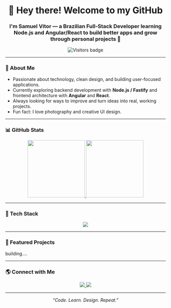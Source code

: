 <h1 align="center">👋 Hey there! Welcome to my GitHub</h1>

<h3 align="center">I'm Samuel Vítor — a Brazilian Full-Stack Developer learning Node.js and Angular/React to build better apps and grow through personal projects 🚀</h3>

<p align="center">
  <img src="https://api.visitorbadge.io/api/visitors?path=https%3A%2F%2Fgithub.com%2FSamuelVitor1&label=Visitors&labelColor=%230c1014&countColor=%2352ac96" alt="Visitors badge"/>
</p>

---

### 🧠 About Me

- Passionate about technology, clean design, and building user-focused applications.  
- Currently exploring backend development with **Node.js / Fastify** and frontend architecture with **Angular** and **React**.  
- Always looking for ways to improve and turn ideas into real, working projects.  
- Fun fact: I love photography and creative UI design.

---

### 📊 GitHub Stats

<div align="center">
  <a href="https://github.com/SamuelVitor1">
    <img height="180em" src="https://github-readme-stats.vercel.app/api?username=SamuelVitor1&show_icons=true&theme=tokyonight&include_all_commits=true&count_private=true"/>
    <img height="180em" src="https://github-readme-stats.vercel.app/api/top-langs/?username=SamuelVitor1&layout=compact&langs_count=8&theme=tokyonight"/>
  </a>
</div>

---

### 🧰 Tech Stack

<p align="center">
  <a href="https://skillicons.dev">
    <img src="https://skillicons.dev/icons?i=angular,react,nodejs,express,typescript,javascript,html,css,git,figma,scss,styledcomponents,tailwind&perline=6" />
  </a>
</p>

---

### 🚀 Featured Projects

building....

---

### 🌎 Connect with Me

<p align="center">
  <a href="https://www.linkedin.com/in/samuel-v%C3%ADtor-9484988264/" target="_blank">
    <img src="https://img.shields.io/badge/-Samuel%20Vítor-0077B5?style=for-the-badge&logo=Linkedin&logoColor=white"/>
  </a>
  <a href="mailto:samuelvitor.dev@gmail.com">
    <img src="https://img.shields.io/badge/-Email%20Me-D14836?style=for-the-badge&logo=gmail&logoColor=white"/>
  </a>
</p>

---

<p align="center">
  <i>“Code. Learn. Design. Repeat.”</i>
</p>
